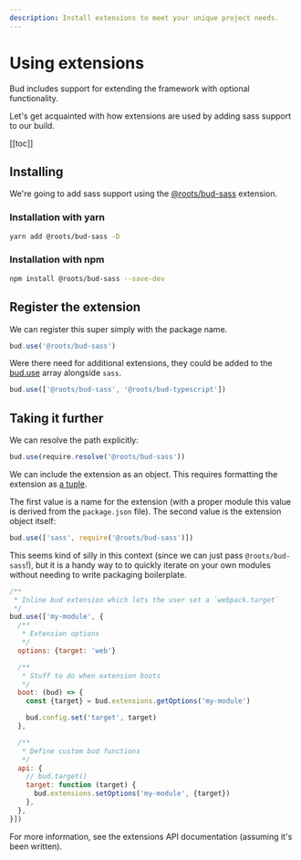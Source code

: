 ```yaml
---
description: Install extensions to meet your unique project needs.
---
```


# Using extensions

Bud includes support for extending the framework with optional functionality.

Let's get acquainted with how extensions are used by adding sass support to our build.

[[toc]]

## Installing

We're going to add sass support using the [@roots/bud-sass](bud-sass.md) extension.

### Installation with yarn

```sh
yarn add @roots/bud-sass -D
```

### Installation with npm

```sh
npm install @roots/bud-sass --save-dev
```

## Register the extension

We can register this super simply with the package name.

```js
bud.use('@roots/bud-sass')
```

Were there need for additional extensions, they could be added to the [bud.use](config-use.md) array alongside `sass`.

```js
bud.use(['@roots/bud-sass', '@roots/bud-typescript'])
```

## Taking it further

We can resolve the path explicitly:

```js
bud.use(require.resolve('@roots/bud-sass'))
```

We can include the extension as an object. This requires formatting the extension as [a tuple](https://en.wikipedia.org/wiki/Tuple).

The first value is a name for the extension (with a proper module this value is derived from the `package.json` file). The second value is the extension object itself:

```js
bud.use(['sass', require('@roots/bud-sass')])
```

This seems kind of silly in this context (since we can just pass `@roots/bud-sass`!), but it is a handy way to to quickly iterate on your own modules without needing to write packaging boilerplate.

```js
/**
 * Inline bud extension which lets the user set a `webpack.target`
 */
bud.use(['my-module', {
  /**
   * Extension options
   */
  options: {target: 'web'}

  /**
   * Stuff to do when extension boots
   */
  boot: (bud) => {
    const {target} = bud.extensions.getOptions('my-module')

    bud.config.set('target', target)
  },

  /**
   * Define custom bud functions
   */
  api: {
    // bud.target()
    target: function (target) {
      bud.extensions.setOptions('my-module', {target})
    },
  },
}])
```

For more information, see the extensions API documentation (assuming it's been written).
